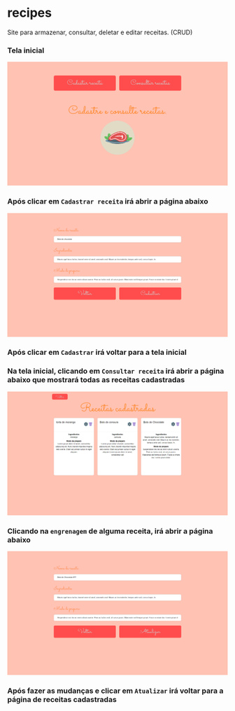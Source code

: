 # recipes
Site para armazenar, consultar, deletar e editar receitas. (CRUD)

### Tela inicial
![TelaInicial](https://github.com/henpetri/recipes/blob/master/frontend/src/assets/home.PNG)

### Após clicar em ```Cadastrar receita``` irá abrir a página abaixo
![TelaInicial](https://github.com/henpetri/recipes/blob/master/frontend/src/assets/cadastrar.PNG)

### Após clicar em ```Cadastrar``` irá voltar para a tela inicial
### Na tela inicial, clicando em ```Consultar receita``` irá abrir a página abaixo que mostrará todas as receitas cadastradas
![TelaInicial](https://github.com/henpetri/recipes/blob/master/frontend/src/assets/consultar.PNG)

### Clicando na ```engrenagem``` de alguma receita, irá abrir a página abaixo
![TelaInicial](https://github.com/henpetri/recipes/blob/master/frontend/src/assets/atualizar.PNG)

### Após fazer as mudanças e clicar em ```Atualizar``` irá voltar para a página de receitas cadastradas
